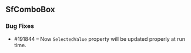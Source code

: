 ## SfComboBox

### Bug Fixes

*  \#191844 – Now `SelectedValue` property will be updated properly at run time.
